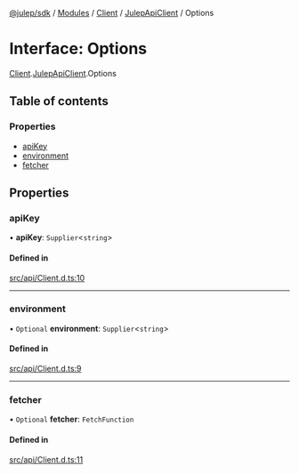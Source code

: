 [@julep/sdk](../README.md) / [Modules](../modules.md) / [Client](../modules/Client.md) / [JulepApiClient](../modules/Client.JulepApiClient.md) / Options

# Interface: Options

[Client](../modules/Client.md).[JulepApiClient](../modules/Client.JulepApiClient.md).Options

## Table of contents

### Properties

- [apiKey](Client.JulepApiClient.Options.md#apikey)
- [environment](Client.JulepApiClient.Options.md#environment)
- [fetcher](Client.JulepApiClient.Options.md#fetcher)

## Properties

### apiKey

• **apiKey**: `Supplier`\<`string`\>

#### Defined in

[src/api/Client.d.ts:10](https://github.com/julep-ai/monorepo/blob/8b1493a/sdks/js/src/api/Client.d.ts#L10)

___

### environment

• `Optional` **environment**: `Supplier`\<`string`\>

#### Defined in

[src/api/Client.d.ts:9](https://github.com/julep-ai/monorepo/blob/8b1493a/sdks/js/src/api/Client.d.ts#L9)

___

### fetcher

• `Optional` **fetcher**: `FetchFunction`

#### Defined in

[src/api/Client.d.ts:11](https://github.com/julep-ai/monorepo/blob/8b1493a/sdks/js/src/api/Client.d.ts#L11)
